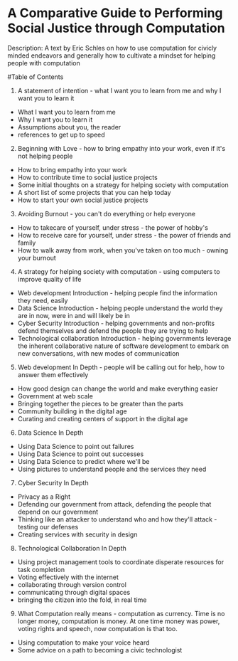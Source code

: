 # A Comparative Guide to Performing Social Justice through Computation

Description: A text by Eric Schles on how to use computation for civicly minded endeavors and generally how to cultivate a mindset for helping people with computation

#Table of Contents

1. A statement of intention - what I want you to learn from me and why I want you to learn it
  * What I want you to learn from me
  * Why I want you to learn it
  * Assumptions about you, the reader
  * references to get up to speed
2. Beginning with Love - how to bring empathy into your work, even if it's not helping people
  * How to bring empathy into your work
  * How to contribute time to social justice projects
  * Some initial thoughts on a strategy for helping society with computation
  * A short list of some projects that you can help today
  * How to start your own social justice projects 
3. Avoiding Burnout - you can't do everything or help everyone
  * How to takecare of yourself, under stress - the power of hobby's
  * How to receive care for yourself, under stress - the power of friends and family
  * How to walk away from work, when you've taken on too much - owning your burnout
4. A strategy for helping society with computation - using computers to improve quality of life
  * Web development Introduction - helping people find the information they need, easily
  * Data Science Introduction - helping people understand the world they are in now, were in and will likely be in
  * Cyber Security Introduction - helping governments and non-profits defend themselves and defend the people they are trying to help
  * Technological collaboration Introduction - helping governments leverage the inherent collaborative nature of software development to embark on new conversations, with new modes of communication
5. Web development In Depth - people will be calling out for help, how to answer them effectively
  * How good design can change the world and make everything easier
  * Government at web scale
  * Bringing together the pieces to be greater than the parts
  * Community building in the digital age
  * Curating and creating centers of support in the digital age
6. Data Science In Depth
  * Using Data Science to point out failures
  * Using Data Science to point out successes
  * Using Data Science to predict where we'll be
  * Using pictures to understand people and the services they need
7. Cyber Security In Depth
  * Privacy as a Right
  * Defending our government from attack, defending the people that depend on our government
  * Thinking like an attacker to understand who and how they'll attack - testing our defenses
  * Creating services with security in design
8. Technological Collaboration In Depth
  * Using project management tools to coordinate disperate resources for task completion
  * Voting effectively with the internet
  * collaborating through version control
  * communicating through digital spaces
  * bringing the citizen into the fold, in real time
9. What Computation really means - computation as currency.  Time is no longer money, computation is money.  At one time money was power, voting rights and speech, now computation is that too.
  * Using computation to make your voice heard
  * Some advice on a path to becoming a civic technologist
